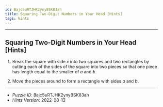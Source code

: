 ```yaml
---
id: Bajc5uRTJHK2ynyBSK83ah
title: Squaring Two-Digit Numbers in Your Head [Hints]
tags: hints
---
```


--------------------------------------------------------------------------------------------

## Squaring Two-Digit Numbers in Your Head [Hints]

1. Break the square with side $x$ into two squares and two rectangles by cutting each of
   the sides of the square into two pieces so that one piece has length equal to the
   smaller of $a$ and $b$.

2. Move the pieces around to form a rectangle with sides $a$ and $b$.

--------------------------------------------------------------------------------------------

* _Puzzle ID_: Bajc5uRTJHK2ynyBSK83ah
* _Hints Version_: 2022-08-13
